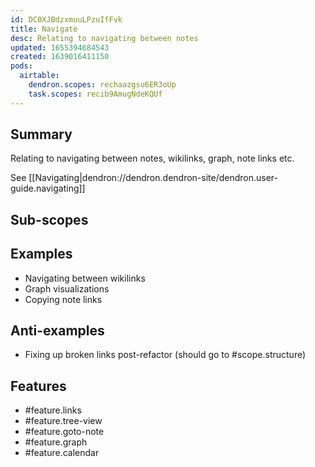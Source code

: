 ```yaml
---
id: DC0XJBdzxmuuLPzuIfFvk
title: Navigate
desc: Relating to navigating between notes
updated: 1655394684543
created: 1639016411150
pods:
  airtable:
    dendron.scopes: rechaazgsu6ER3oUp
    task.scopes: recib9AmugNdeKQUf
---
```


## Summary

Relating to navigating between notes, wikilinks, graph, note links etc. 

See [[Navigating|dendron://dendron.dendron-site/dendron.user-guide.navigating]]

## Sub-scopes

## Examples

- Navigating between wikilinks
- Graph visualizations
- Copying note links


## Anti-examples

- Fixing up broken links post-refactor (should go to #scope.structure)

## Features

- #feature.links
- #feature.tree-view
- #feature.goto-note
- #feature.graph
- #feature.calendar
